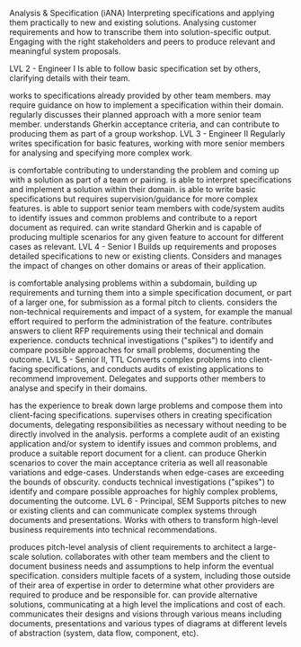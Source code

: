 Analysis & Specification (iANA)
Interpreting specifications and applying them practically to new and existing solutions. Analysing customer requirements and how to transcribe them into solution-specific output. Engaging with the right stakeholders and peers to produce relevant and meaningful system proposals.

LVL 2 - Engineer I
Is able to follow basic specification set by others, clarifying details with their team.

works to specifications already provided by other team members.
may require guidance on how to implement a specification within their domain.
regularly discusses their planned approach with a more senior team member.
understands Gherkin acceptance criteria, and can contribute to producing them as part of a group workshop.
LVL 3 - Engineer II
Regularly writes specification for basic features, working with more senior members for analysing and specifying more complex work.

is comfortable contributing to understanding the problem and coming up with a solution as part of a team or pairing.
is able to interpret specifications and implement a solution within their domain.
is able to write basic specifications but requires supervision/guidance for more complex features.
is able to support senior team members with code/system audits to identify issues and common problems and contribute to a report document as required.
can write standard Gherkin and is capable of producing multiple scenarios for any given feature to account for different cases as relevant.
LVL 4 - Senior I
Builds up requirements and proposes detailed specifications to new or existing clients. Considers and manages the impact of changes on other domains or areas of their application.

is comfortable analysing problems within a subdomain, building up requirements and turning them into a simple specification document, or part of a larger one, for submission as a formal pitch to clients.
considers the non-technical requirements and impact of a system, for example the manual effort required to perform the administration of the feature.
contributes answers to client RFP requirements using their technical and domain experience.
conducts technical investigations ("spikes") to identify and compare possible approaches for small problems, documenting the outcome.
LVL 5 - Senior II, TTL
Converts complex problems into client-facing specifications, and conducts audits of existing applications to recommend improvement. Delegates and supports other members to analyse and specify in their domains.

has the experience to break down large problems and compose them into client-facing specifications.
supervises others in creating specification documents, delegating responsibilities as necessary without needing to be directly involved in the analysis.
performs a complete audit of an existing application and/or system to identify issues and common problems, and produce a suitable report document for a client.
can produce Gherkin scenarios to cover the main acceptance criteria as well all reasonable variations and edge-cases. Understands when edge-cases are exceeding the bounds of obscurity.
conducts technical investigations ("spikes") to identify and compare possible approaches for highly complex problems, documenting the outcome.
LVL 6 - Principal, SEM
Supports pitches to new or existing clients and can communicate complex systems through documents and presentations. Works with others to transform high-level business requirements into technical recommendations.

produces pitch-level analysis of client requirements to architect a large-scale solution.
collaborates with other team members and the client to document business needs and assumptions to help inform the eventual specification.
considers multiple facets of a system, including those outside of their area of expertise in order to determine what other providers are required to produce and be responsible for.
can provide alternative solutions, communicating at a high level the implications and cost of each.
communicates their designs and visions through various means including documents, presentations and various types of diagrams at different levels of abstraction (system, data flow, component, etc).